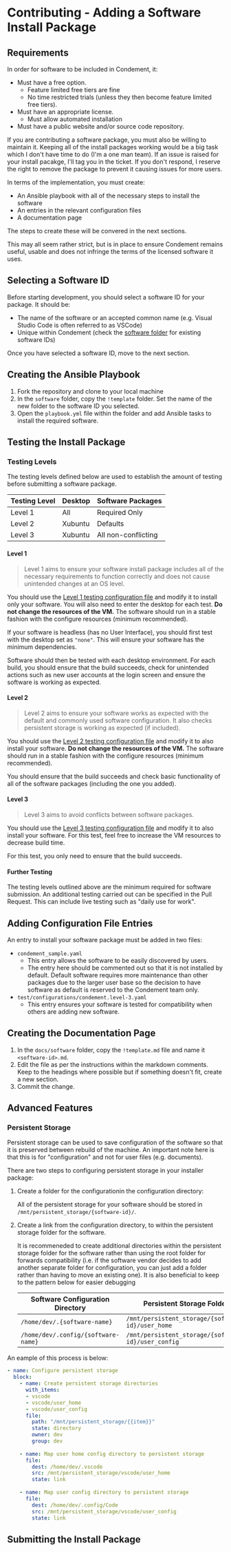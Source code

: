 # Contributing - Adding a Software Install Package

## Requirements

In order for software to be included in Condement, it:

* Must have a free option.
  * Feature limited free tiers are fine
  * No time restricted trials (unless they then become feature limited
  free tiers).
* Must have an appropriate license.
  * Must allow automated installation
* Must have a public website and/or source code repository.

If you are contributing a software package, you must also be willing to
maintain it. Keeping all of the install packages working would be a big task
which I don't have time to do (I'm a one man team). If an issue is raised for
your install pacakge, I'll tag you in the ticket. If you don't respond, I
reserve the right to remove the package to prevent it causing issues for more
users.

In terms of the implementation, you must create:

* An Ansible playbook with all of the necessary steps to install the software
* An entries in the relevant configuration files
* A documentation page

The steps to create these will be convered in the next sections.

This may all seem rather strict, but is in place to ensure Condement remains
useful, usable and does not infringe the terms of the licensed software it
uses.

## Selecting a Software ID

Before starting development, you should select a software ID for your package. It should be:

* The name of the software or an accepted common name (e.g. Visual Studio Code is often referred to as VSCode)
* Unique within Condement (check the [software folder](../../software) for existing software IDs)

Once you have selected a software ID, move to the next section.

## Creating the Ansible Playbook

1. Fork the repository and clone to your local machine
2. In the `software` folder, copy the `!template` folder. Set the name of the new folder to the software ID you selected.
3. Open the `playbook.yml` file within the folder and add Ansible tasks to install the required software.

## Testing the Install Package

### Testing Levels

The testing levels defined below are used to establish the amount of testing before submitting a software package.

| Testing Level      | Desktop | Software Packages   |
| ------------------ | ------- | ------------------- |
| Level 1            | All     | Required Only       |
| Level 2            | Xubuntu | Defaults            |
| Level 3            | Xubuntu | All non-conflicting |

#### Level 1

> Level 1 aims to ensure your software install package includes all of the necessary requirements to function correctly and does not cause unintended changes at an OS level.

You should use the [Level 1 testing configuration file](../../test/configurations/condement.level-1.yaml) and modify it to install only your software. You will also need to enter the desktop for each test. **Do not change the resources of the VM.** The software should run in a stable fashion with the configure resources (minimum recommended).

If your software is headless (has no User Interface), you should first test with the desktop set as `"none"`. This will ensure your software has the minimum dependencies.

Software should then be tested with each desktop environment. For each build, you should ensure that the build succeeds, check for unintended actions such as new user accounts at the login screen and ensure the software is working as expected.

#### Level 2

> Level 2 aims to ensure your software works as expected with the default and commonly used software configuration. It also checks persistent storage is working as expected (if included).

You should use the [Level 2 testing configuration file](../../test/configurations/condement.level-2.yaml) and modify it to also install your software. **Do not change the resources of the VM.** The software should run in a stable fashion with the configure resources (minimum recommended).

You should ensure that the build succeeds and check basic functionality of all of the software packages (including the one you added).

#### Level 3

> Level 3 aims to avoid conflicts between software packages.

You should use the [Level 3 testing configuration file](../../test/configurations/condement.level-3.yaml) and modify it to also install your software. For this test, feel free to increase the VM resources to decrease build time.

For this test, you only need to ensure that the build succeeds.

#### Further Testing

The testing levels outlined above are the minimum required for software submission. An additional testing carried out can be specified in the Pull Request. This can include live testing such as "daily use for work".


## Adding Configuration File Entries

An entry to install your software package must be added in two files:

* `condement_sample.yaml`
  * This entry allows the software to be easily discovered by users.
  * The entry here should be commented out so that it is not installed by default. Default software requires more maintenance than other packages due to the larger user base so the decision to have software as default is reserved to the Condement team only.
* `test/configurations/condement.level-3.yaml`
  * This entry ensures your software is tested for compatibility when others are adding new software.

## Creating the Documentation Page

1. In the `docs/software` folder, copy the `!template.md` file and name it `<software-id>.md`.
2. Edit the file as per the instructions within the markdown comments. Keep to
   the headings where possible but if something doesn't fit, create a new section.
3. Commit the change.

## Advanced Features

### Persistent Storage

Persistent storage can be used to save configuration of the software so that it is preserved between rebuild of the machine. An important note here is that this is for "configuration" and not for user files (e.g. documents).

There are two steps to configuring persistent storage in your installer package:

1. Create a folder for the configurationin the configuration directory:

   All of the persistent storage for your software should be stored in `/mnt/persistent_storage/{software-id}/`.

2. Create a link from the configuration directory, to within the persistent storage folder for the software.

   It is recommeneded to create additional directories within the persistent storage folder for the software rather than using the root folder for forwards compatibility (i.e. if the software vendor decides to add another separate folder for configuration, you can just add a folder rather than having to move an existing one). It is also beneficial to keep to the pattern below for easier debugging

   | Software Configuration Directory    | Persistent Storage Folder                           |
   | ----------------------------------- | --------------------------------------------------- |
   | `/home/dev/.{software-name}`        | `/mnt/persistent_storage/{software-id}/user_home`   |
   | `/home/dev/.config/{software-name}` | `/mnt/persistent_storage/{software-id}/user_config` |

An eample of this process is below:

```yaml
- name: Configure persistent storage
  block:
    - name: Create persistent storage directories
      with_items:
      - vscode
      - vscode/user_home
      - vscode/user_config
      file:
        path: "/mnt/persistent_storage/{{item}}"
        state: directory
        owner: dev
        group: dev
  
    - name: Map user home config directory to persistent storage
      file:
        dest: /home/dev/.vscode
        src: /mnt/persistent_storage/vscode/user_home
        state: link
  
    - name: Map user config directory to persistent storage
      file:
        dest: /home/dev/.config/Code
        src: /mnt/persistent_storage/vscode/user_config
        state: link
```

## Submitting the Install Package

